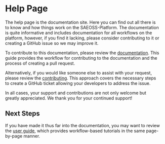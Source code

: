 # Help Page

The help page is the documentation site. Here you can find out all there is to know and how things work on the SAEOSS-Platform. The documentation is quite informative and includes documentation for all workflows on the platform, however, if you find it lacking, please consider contributing to it or creating a GitHub issue so we may improve it.

To contribute to this documentation, please review the [documentation](../../developer/documentation/index.md). This guide provides the workflow for contributing to the documentation and the process of creating a pull request.

Alternatively, if you would like someone else to assist with your request, please review the [contributing](../../about/contributing.md). This approach covers the necessary steps to create a GitHub ticket allowing your developers to address the issue.

In all cases, your support and contributions are not only welcome but greatly appreciated. We thank you for your continued support!

## Next Steps

If you have made it thus far into the documentation, you may want to review the [user guide](../guide/index.md), which provides workflow-based tutorials in the same page-by-page manner.

